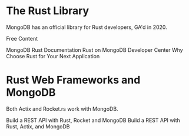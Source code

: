 # The Rust Library
MongoDB has an official library for Rust developers, GA'd in 2020.

<ResourceGroupTitle>Free Content</ResourceGroupTitle>

<BadgeLink badgeText='READ' colorScheme='blue' href='https://www.mongodb.com/docs/drivers/rust/'>MongoDB Rust Documentation</BadgeLink>
<BadgeLink badgeText='TUTORIALS' colorScheme='yellow' href='https://www.mongodb.com/developer/languages/rust/'>Rust on MongoDB Developer Center</BadgeLink>
<BadgeLink badgeText='YOUTUBE' colorScheme='green' href='https://www.youtube.com/watch?v=lowVW7Wa0nI'>Why Choose Rust for Your Next Application</BadgeLink>



# Rust Web Frameworks and MongoDB 
Both Actix and Rocket.rs work with MongoDB.

<BadgeLink badgeText='READ' colorScheme='blue' href='https://medium.com/geekculture/build-a-rest-api-with-rust-and-mongodb-rocket-version-7ea90ebd9fe7'>Build a REST API with Rust, Rocket and MongoDB</BadgeLink>
<BadgeLink badgeText='READ' colorScheme='blue' href='https://dev.to/hackmamba/build-a-rest-api-with-rust-and-mongodb-actix-web-version-ei1'>Build a REST API with Rust, Actix, and MongoDB</BadgeLink>
